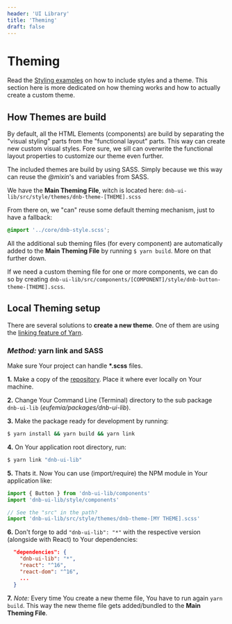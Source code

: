 ```yaml
---
header: 'UI Library'
title: 'Theming'
draft: false
---
```


# Theming

Read the [Styling examples](/uilib/usage/styling) on how to include styles and a theme.
This section here is more dedicated on how theming works and how to actually create a custom theme.

## How Themes are build

By default, all the HTML Elements (components) are build by separating the "visual styling" parts from the "functional layout" parts. This way can create new custom visual styles. Fore sure, we sill can overwrite the functional layout properties to customize our theme even further.

The included themes are build by using SASS. Simply because we this way can reuse the _@mixin_'s and variables from SASS.

We have the **Main Theming File**, witch is located here: `dnb-ui-lib/src/style/themes/dnb-theme-[THEME].scss`

From there on, we "can" reuse some default theming mechanism, just to have a fallback:

```scss
@import '../core/dnb-style.scss';
```

All the additional sub theming files (for every component) are automatically added to the **Main Theming File** by running `$ yarn build`. More on that further down.

If we need a custom theming file for one or more components, we can do so by creating `dnb-ui-lib/src/components/[COMPONENT]/style/dnb-button-theme-[THEME].scss`.

## Local Theming setup

There are several solutions to **create a new theme**.
One of them are using the [linking feature of Yarn](https://yarnpkg.com/lang/en/docs/cli/link/).

### _Method:_ yarn link and SASS

Make sure Your project can handle **\*.scss** files.

**1.** Make a copy of the [repository](https://github.com/dnbexperience/eufemia). Place it where ever locally on Your machine.

**2.** Change Your Command Line (Terminal) directory to the sub package `dnb-ui-lib` (_eufemia/packages/dnb-ui-lib_).

**3.** Make the package ready for development by running:

```bash
$ yarn install && yarn build && yarn link
```

**4.** On Your application root directory, run:

```bash
$ yarn link "dnb-ui-lib"
```

**5.** Thats it. Now You can use (import/require) the NPM module in Your application like:

```js
import { Button } from 'dnb-ui-lib/components'
import 'dnb-ui-lib/style/components'

// See the "src" in the path?
import 'dnb-ui-lib/src/style/themes/dnb-theme-[MY THEME].scss'
```

**6.** Don't forge to add `"dnb-ui-lib": "*"` with the respective version (alongside with React) to Your dependencies:

```json
  "dependencies": {
    "dnb-ui-lib": "*",
    "react": "^16",
    "react-dom": "^16",
    ...
  }
```

**7.** _Note:_ Every time You create a new theme file, You have to run again `yarn build`. This way the new theme file gets added/bundled to the **Main Theming File**.
